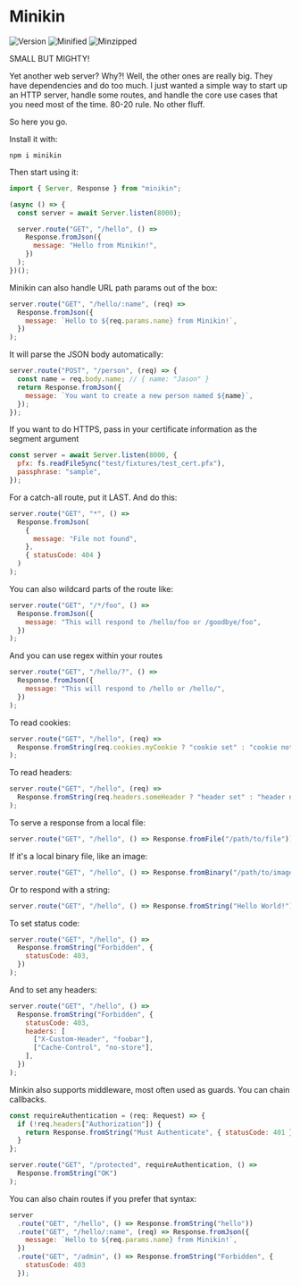 # Minikin

![Version](https://badgen.net/npm/v/minikin)
![Minified](https://badgen.net/bundlephobia/min/minikin)
![Minzipped](https://badgen.net/bundlephobia/minzip/minikin)

SMALL BUT MIGHTY!

Yet another web server? Why?! Well, the other ones are really big. They have dependencies and do too much. I just wanted a simple way to start up an HTTP server, handle some routes, and handle the core use cases that you need most of the time. 80-20 rule. No other fluff.

So here you go.

Install it with:

```
npm i minikin
```

Then start using it:

```javascript
import { Server, Response } from "minikin";

(async () => {
  const server = await Server.listen(8000);

  server.route("GET", "/hello", () =>
    Response.fromJson({
      message: "Hello from Minikin!",
    })
  );
})();
```

Minikin can also handle URL path params out of the box:

```javascript
server.route("GET", "/hello/:name", (req) =>
  Response.fromJson({
    message: `Hello to ${req.params.name} from Minikin!`,
  })
);
```

It will parse the JSON body automatically:

```javascript
server.route("POST", "/person", (req) => {
  const name = req.body.name; // { name: "Jason" }
  return Response.fromJson({
    message: `You want to create a new person named ${name}`,
  });
});
```

If you want to do HTTPS, pass in your certificate information as the segment argument

```javascript
const server = await Server.listen(8000, {
  pfx: fs.readFileSync("test/fixtures/test_cert.pfx"),
  passphrase: "sample",
});
```

For a catch-all route, put it LAST. And do this:

```javascript
server.route("GET", "*", () =>
  Response.fromJson(
    {
      message: "File not found",
    },
    { statusCode: 404 }
  )
);
```

You can also wildcard parts of the route like:

```javascript
server.route("GET", "/*/foo", () =>
  Response.fromJson({
    message: "This will respond to /hello/foo or /goodbye/foo",
  })
);
```

And you can use regex within your routes

```javascript
server.route("GET", "/hello/?", () =>
  Response.fromJson({
    message: "This will respond to /hello or /hello/",
  })
);
```

To read cookies:

```javascript
server.route("GET", "/hello", (req) =>
  Response.fromString(req.cookies.myCookie ? "cookie set" : "cookie not set")
);
```

To read headers:

```javascript
server.route("GET", "/hello", (req) =>
  Response.fromString(req.headers.someHeader ? "header set" : "header not set")
);
```

To serve a response from a local file:

```javascript
server.route("GET", "/hello", () => Response.fromFile("/path/to/file"));
```

If it's a local binary file, like an image:

```javascript
server.route("GET", "/hello", () => Response.fromBinary("/path/to/image"));
```

Or to respond with a string:

```javascript
server.route("GET", "/hello", () => Response.fromString("Hello World!"));
```

To set status code:

```javascript
server.route("GET", "/hello", () =>
  Response.fromString("Forbidden", {
    statusCode: 403,
  })
);
```

And to set any headers:

```javascript
server.route("GET", "/hello", () =>
  Response.fromString("Forbidden", {
    statusCode: 403,
    headers: [
      ["X-Custom-Header", "foobar"],
      ["Cache-Control", "no-store"],
    ],
  })
);
```

Minkin also supports middleware, most often used as guards. You can chain callbacks.

```javascript
const requireAuthentication = (req: Request) => {
  if (!req.headers["Authorization"]) {
    return Response.fromString("Must Authenticate", { statusCode: 401 });
  }
};

server.route("GET", "/protected", requireAuthentication, () =>
  Response.fromString("OK")
);
```

You can also chain routes if you prefer that syntax:

```javascript
server
  .route("GET", "/hello", () => Response.fromString("hello"))
  .route("GET", "/hello/:name", (req) => Response.fromJson({
    message: `Hello to ${req.params.name} from Minikin!`,
  })
  .route("GET", "/admin", () => Response.fromString("Forbidden", {
    statusCode: 403
  });
```
